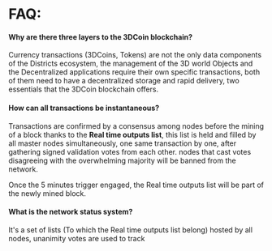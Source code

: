 # **FAQ:**



#### Why are there three layers to the 3DCoin blockchain?

Currency transactions (3DCoins, Tokens) are not the only data components of the Districts ecosystem, the management of the 3D world Objects and the Decentralized applications require their own specific transactions, both of them need to have a decentralized storage and rapid delivery, two essentials that the 3DCoin blockchain offers.



#### How can all transactions be instantaneous?

Transactions are confirmed by a consensus among nodes before the mining of a block thanks to the **Real time outputs list**, this list is held and filled by all master nodes simultaneously, one same transaction by one, after gathering signed validation votes from each other. nodes that cast votes disagreeing with the overwhelming majority will be banned from the network.

Once the 5 minutes trigger engaged, the Real time outputs list will be part of the newly mined block.



#### What is the network status system?

It's a set of lists (To which the Real time outputs list belong) hosted by all nodes, unanimity votes are used to track